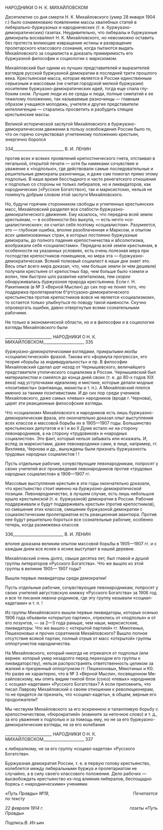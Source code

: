 НАРОДНИКИ О Η. К. МИХАЙЛОВСКОМ

Десятилетие со дня смерти Н. К. Михайловского (умер 28 января 1904 г.) было озна­меновано появлением массы хвалебных статей в либерально-буржуазных и народниче­ских (т. е. буржуазно-демократических) газетах. Неудивительно, что либералы и бур­жуазные демократы восхваляют Н. К. Михайловского, но невозможно оставить без протеста вопиющее извращение истины и развращение пролетарского классового соз­нания, когда пытаются выдать Михайловского за социалиста и доказать примиримость его буржуазной философии и социологии с марксизмом.

Михайловский был одним из лучших представителей и выразителей взглядов рус­ской буржуазной демократии в последней трети прошлого века. Крестьянская масса, которая является в России единственным серьезным и массовым (не считая городской мелкой буржуазии) носителем буржуазно-демократических идей, тогда еще спала глу­боким сном. Лучшие люди из ее среды и люди, полные симпатий к ее тяжелому поло­жению, так называемые разночинцы — главным образом учащаяся молодежь, учителя и другие представители интеллигенции — старались просветить и разбудить спящие крестьянские массы.

Великой исторической заслугой Михайловского в буржуазно-демократическом дви­жении в пользу освобождения России было то, что он горячо сочувствовал угнетенно­му положению крестьян, энергично боролся

  

334__________________________ В. И. ЛЕНИН

против всех и всяких проявлений крепостнического гнета, отстаивал в легальной, от­крытой печати — хотя бы намеками сочувствие и уважение к «подполью», где действо­вали самые последовательные и решительные демократы разночинцы, и даже сам по­могал прямо этому подполью. В наше время бесстыдного и часто ренегатского отноше­ния к подполью со стороны не только либералов, но и ликвидаторов, как народниче­ских («Русское Богатство»), так и марксистских, нельзя не помянуть добрым словом этой заслуги Михайловского.

Но, будучи горячим сторонником свободы и угнетенных крестьянских масс, Михай­ловский разделял все слабости буржуазно-демократического движения. Ему казалось, что передача всей земли крестьянам, — в особенности без выкупа, — есть нечто «со­циалистическое»; он считал себя поэтому «социалистом». Разумеется, это — глубокая ошибка, вполне разоблаченная и Марксом, и опытом _всех_ цивилизованных стран, в ко­торых _постоянно_ буржуазные демократы, до полного падения крепостничества и абсо­лютизма, воображали себя «социалистами». Передача всей земли крестьянам, в осо­бенности на указанных условиях, есть очень полезная мера при господстве крепостни­ков-помещиков, но мера эта — буржуазно-демократическая. Всякий толковый социа­лист в наши дни знает это. Весь опыт всего мира доказал, что, чем больше земли (и чем дешевле) получали крестьяне от крепостных бар, чем больше было «земли и воли», тем _быстрее_ шло развитие капитализма, тем _скорее_ обнаруживалась _буржуазная_ природа крестьянина. Если г. Н. Ракитников (в № 3 «Верной Мысли») до сих пор не понял того, что поддержка пролетариатом б^рт/суазно-демократического крестьянства против кре­постников вовсе не является «социализмом», то остается только улыбнуться по поводу такой наивности. Скучно опровергать ошибки, давно отвергнутые всеми сознательны­ми рабочими.

Не только в экономической области, но и в философии и в социологии взгляды Ми­хайловского были

  

________________________ НАРОДНИКИ О Η. К. МИХАЙЛОВСКОМ_____________________ 335

_буржуазно-демократическими_ взглядами, прикрытыми _якобы_ «социалистической» фразой. Такова его «формула прогресса», его теория «борьбы за индивидуальность» и пр. В философии Михайловский сделал _шаг назад_ от Чернышевского, величайшего представителя утопического социализма в России. Чернышевский был материалистом и смеялся до конца дней своих (т. е. до 80-х годов XIX века) над уступочками идеализ­му и мистике, которые делали модные «позитивисты» (кантианцы, махисты и т. п.). А Михайловский плелся именно за такими позитивистами. И до сих пор среди учеников Михайловского, даже самых «левых» народников (вроде г. Чернова), царят эти реакци­онные философские взгляды.

Что «социализм» Михайловского и народников есть лишь буржуазно-демократическая фраза, это окончательно доказал опыт выступления всех классов и массовой борьбы их в 1905—1907 годы. Большинство крестьянских депутатов и в I и во II Думе встало _не_ на сторону левонародников, а на сторону «трудовиков» и «народных социалистов». Это факт, который нельзя забывать или искажать. И, вслед за марксис­тами, даже левонародники сами, в лице, например, гг. Вихляева, Чернова и др., вынуж­дены были признать буржуазность трудовых народных социалистов ! !

Пусть отдельные рабочие, сочувствующие левонародникам, попросят у своих учите­лей _все_ произведения левонародников _против_ «трудовых народных социалистов» в 1906—1907 гг.

Массовые выступления крестьян в эти годы окончательно доказали, что крестьянст­во стоит именно на _буржуазно-демократической_ позиции. Левонародничество, в луч­шем случае, есть лишь небольшое крыло крестьянской (т. е. буржуазной) демократии в России. Рабочие поддерживали и будут поддерживать крестьян (против крепостников), но смешение этих классов, смешение буржуазной демократии с социалистическим про­летариатом есть реакционная авантюра. Против нее будут решительно бороться все сознательные рабочие, особенно теперь, когда размежевка классов

  

336__________________________ В. И. ЛЕНИН

вполне доказана великим опытом массовой борьбы в 1905—1907 гг. и с каждым днем все яснее и яснее выступает в нашей деревне.

Михайловский очень долго, свыше десятка лет, был главой и душой группы литера­торов «Русского Богатства». Что же вышло из этой группы в великие 1905— 1907 го­ды?

Вышли первые ликвидаторы среди демократии!

Пусть отдельные рабочие, сочувствующие левонародникам, попросят у своих учите­лей августовскую книжку «Русского Богатства» за 1906 год и все те писания левона-родников, где эту группу называли «социал-кадетами» и т. п. !

Из группы Михайловского вышли первые ликвидаторы, которые осенью 1906 года объявили «открытую партию», отреклись от «подполья» и от его лозунгов, — за 2—3 года раньше, чем наши, марксистские, ликвидаторы. Что же вышло с «открытой парти­ей» гг. Мякотиных, Пешехоновых и прочих соратников Михайловского? Вышло пол­ное отсутствие всякой партии, полный отрыв от масс «открытой» группы оппортуни­стов народничества.

На Михайловского, который никогда не отрекался от подполья (или вернее: который умер незадолго перед переходом его группы к ликвидаторству), нельзя распространять ответственность целиком за жалкий и презренный оппортунизм гг. Пешехоновых, Мя­котиных и К0. Но разве не характерно, что в № 3 «Верной Мысли», посвященном Ми­хайловскому, мы опять видим гнилой блок (союз) «левых» народников с «социал-кадетами» «Русского Богатства»? А если припомнить, что писал Лаврову Михайлов­ский о своем отношении к революционерам, то не придется ли признать, что «социал-кадеты», в общем, верные его продолжатели?

Мы чествуем Михайловского за его искреннюю и талантливую борьбу с крепостни­чеством, «бюрократией» (извините за неточное слово) и т. д., за его уважение к подпо­лью и за помощь ему, но не за его буржуазно-демократические взгляды, не за его коле­бания

  

________________________ НАРОДНИКИ О Η. К. МИХАЙЛОВСКОМ_____________________ 337

к либерализму, не за его группу «социал-кадетов» «Русского Богатства».

Буржуазная демократия России, т. е. в первую голову крестьянство, колеблется меж­ду либеральными буржуа и пролетариатом не случайно, а в силу своего классового по­ложения. Дело рабочих — высвобождать крестьянство из-под влияния либералов, бес­пощадно борясь с «народническими» учениями.

_«Путь Правды» №19,                                                                      Печатается по тексту_

_22 февраля 1914 г.                                                                        газеты «Путь Правды»_

_Подпись:В. Ил ьин_